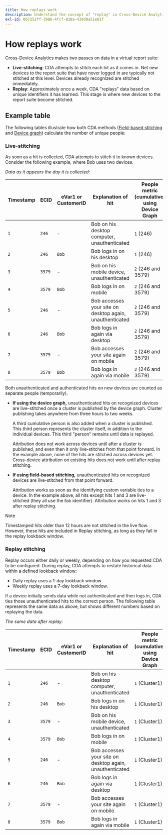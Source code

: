 ```yaml
---
title: How replays work
description: Understand the concept of "replay" in Cross-Device Analytics
exl-id: 0b7252ff-3986-4fcf-810a-438d9a51e01f
---
```

# How replays work

Cross-Device Analytics makes two passes on data in a virtual report suite:

* **Live-stitching**: CDA attempts to stitch each hit as it comes in. Net new devices to the report suite that have never logged in are typically not stitched at this level. Devices already recognized are stitched immediately.
* **Replay**: Approximately once a week, CDA "replays" data based on unique identifiers it has learned. This stage is where new devices to the report suite become stitched.

## Example table

The following tables illustrate how both CDA methods ([Field-based stitching](field-based-stitching.md) and [Device graph](device-graph.md)) calculate the number of unique people:

### Live-stitching

As soon as a hit is collected, CDA attempts to stitch it to known devices. Consider the following example, where Bob uses two devices.

*Data as it appears the day it is collected:*

| Timestamp | ECID | eVar1 or CustomerID | Explanation of hit | People metric (cumulative) using Device Graph | People metric (cumulative) using Field-based stitching |
| --- | --- | --- | --- | --- | --- |
| `1` | `246` | - | Bob on his desktop computer, unauthenticated | `1` (246) | `1` (246) |
| `2` | `246` | `Bob` | Bob logs in on his desktop | `1` (246) | `2` (246 and Bob) |
| `3` | `3579` | - | Bob on his mobile device, unauthenticated | `2` (246 and 3579) | `3` (246, Bob, and 3579) |
| `4` | `3579` | `Bob` | Bob logs in on mobile | `2` (246 and 3579) | `3` (246, Bob, and 3579) |
| `5` | `246` | - | Bob accesses your site on desktop again, unauthenticated | `2` (246 and 3579) | `3` (246, Bob, and 3579) |
| `6` | `246` | `Bob` | Bob logs in again via desktop | `2` (246 and 3579) | `3` (246, Bob, and 3579) |
| `7` | `3579` | - | Bob accesses your site again on mobile | `2` (246 and 3579) | `3` (246, Bob, and 3579) |
| `8` | `3579` | `Bob` | Bob logs in again via mobile | `2` (246 and 3579) | `3` (246, Bob, and 3579) |

Both unauthenticated and authenticated hits on new devices are counted as separate people (temporarily).

* **If using the device graph,** unauthenticated hits on recognized devices are live-stitched once a cluster is published by the device graph. Cluster publishing takes anywhere from three hours to two weeks.

  A third cumulative person is also added when a cluster is published. This third person represents the cluster itself, in addition to the individual devices. This third "person" remains until data is replayed.

  Attribution does not work across devices until after a cluster is published, and even then it only live-stitches from that point forward. In the example above, none of the hits are stitched across devices yet. Cross-device attribution on existing hits does not work until after replay stitching.
* **If using field-based stitching,** unauthenticated hits on recognized devices are live-stitched from that point forward.

  Attribution works as soon as the identifying custom variable ties to a device. In the example above, all hits except hits 1 and 3 are live-stitched (they all use the `Bob` identifier). Attribution works on hits 1 and 3 after replay stitching.

>[!NOTE]
>
>Timestamped hits older than 12 hours are not stitched in the live flow. However, these hits are included in Replay stitching, as long as they fall in the replay lookback window.

### Replay stitching

Replay occurs either daily or weekly, depending on how you requested CDA to be configured. During replay, CDA attempts to restate historical data within a defined lookback window:

* Daily replay uses a 1-day lookback window
* Weekly replay uses a 7-day lookback window.

If a device initially sends data while not authenticated and then logs in, CDA ties those unauthenticated hits to the correct person. The following table represents the same data as above, but shows different numbers based on replaying the data.

*The same data after replay:*

| Timestamp | ECID | eVar1 or CustomerID | Explanation of hit | People metric (cumulative) using Device Graph | People metric (cumulative) using Field-based stitching |
| --- | --- | --- | --- | --- | --- |
| `1` | `246` | - | Bob on his desktop computer, unauthenticated | `1` (Cluster1) | `1` (Bob) |
| `2` | `246` | `Bob` | Bob logs in on his desktop | `1` (Cluster1) | `1` (Bob) |
| `3` | `3579` | - | Bob on his mobile device, unauthenticated | `1` (Cluster1) | `1` (Bob) |
| `4` | `3579` | `Bob` | Bob logs in on mobile | `1` (Cluster1) | `1` (Bob) |
| `5` | `246` | - | Bob accesses your site on desktop again, unauthenticated | `1` (Cluster1) | `1` (Bob) |
| `6` | `246` | `Bob` | Bob logs in again via desktop | `1` (Cluster1) | `1` (Bob) |
| `7` | `3579` | - | Bob accesses your site again on mobile | `1` (Cluster1) | `1` (Bob) |
| `8` | `3579` | `Bob` | Bob logs in again via mobile | `1` (Cluster1) | `1` (Bob) |
